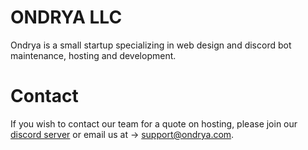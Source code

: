 # ONDRYA LLC
Ondrya is a small startup specializing in web design and discord bot maintenance, hosting and development.

# Contact
If you wish to contact our team for a quote on hosting, please join our [discord server](https://discord.gg/DRYdw4n) or email us at -> [support@ondrya.com](mailto:support@ondrya.com).

